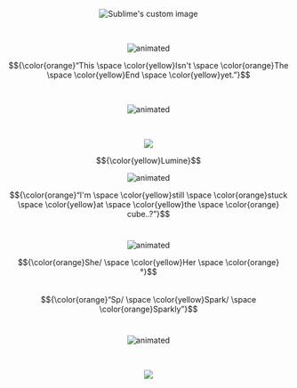 <p align="center">
  <img src="https://64.media.tumblr.com/f1a6d281ae03a5d3f797679ed6992d9b/7d0b2e811e2231bb-45/s1280x1920/4cd4648678f9a5c2e0e7008b824bdb7e05907551.pnj" alt="Sublime's custom image"/>
</p>
<br>

<p align="center">
  <img src="https://64.media.tumblr.com/f095497fe27e95b8a1932f55c80c37a2/53da849ac24d24ac-34/s75x75_c1/7ccb7545c9b4b3f36c1b6ad025312c53e5e4413f.gifv" alt="animated" />
</p>

$${\color{orange}“This \space \color{yellow}Isn't \space \color{orange}The \space \color{yellow}End \space \color{yellow}yet.”}$$

<br>

<p align="center">
  <img src="https://media1.tenor.com/m/DzIn1gyyzgoAAAAd/genshin-genshin-impact.gif" alt="animated" />
</p>

<br>
<p align="center">
  <img src="https://64.media.tumblr.com/635ecd27f601a45f53494e618f4248c1/842f94ac57e2ca3a-74/s640x960/80148ca87da1dff7b32b6f9ddbf6f1dbc388a933.pnj" />
</p>

$${\color{yellow}Lumine}$$

<p align="center">
  <img src="https://64.media.tumblr.com/ee2c838eabf172c02f23dc80bea9ff35/53da849ac24d24ac-b5/s75x75_c1/800d9701af0558b1fb85fbec604245146c0fb899.gifv" alt="animated" />
</p>

$${\color{orange}“I'm \space \color{yellow}still \space \color{orange}stuck \space \color{yellow}at \space \color{yellow}the \space \color{orange} cube..?”}$$
<br>

<p align="center">
  <img src="https://64.media.tumblr.com/1072d8fc9bc7632bbf619d9394ccce41/b745273d5ee34a05-34/s640x960/2939740a031b50e817f45c408192f56daf211dc3.gifv" alt="animated" />
</p>

$${\color{orange}She/ \space \color{yellow}Her \space \color{orange} °}$$  
$${\color{orange}“Sp/ \space \color{yellow}Spark/ \space \color{orange}Sparkly”}$$
<br>

<p align="center">
  <img src="https://media1.tenor.com/m/WuB3kX5rTGwAAAAd/genshin-impact-perilous-trail.gif" alt="animated" />
</p>

<br>

<p align="center">
  <img src="https://64.media.tumblr.com/5ba05064751281654ea5c74a64fecb47/7d0b2e811e2231bb-75/s1280x1920/fd8e3fc4e93015564310103e31df78e1e03ce6d6.pnj" />
</p>
